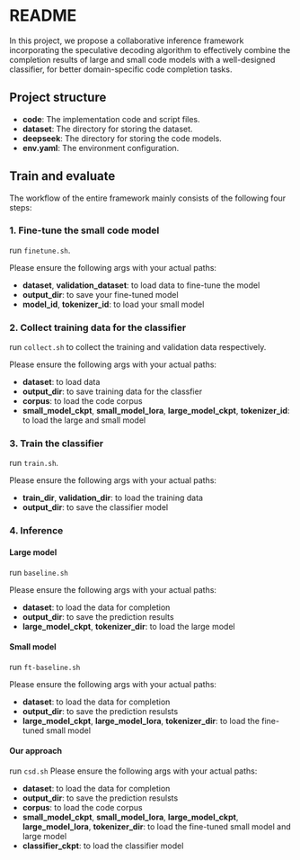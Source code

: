 # README

In this project, we propose a collaborative inference framework incorporating the speculative decoding algorithm to effectively combine the completion results of large and small code models with a well-designed classifier, for better domain-specific code completion tasks.


## Project structure

- **code**: The implementation code and script files.
- **dataset**: The directory for storing the dataset.
- **deepseek**: The directory for storing the code models.
- **env.yaml**: The environment configuration.


## Train and evaluate

The workflow of the entire framework mainly consists of the following four steps:

### 1. Fine-tune the small code model

run `finetune.sh`.

Please ensure the following args with your actual paths:
- **dataset**, **validation_dataset**: to load data to fine-tune the model
- **output_dir**: to save your fine-tuned model
- **model_id**, **tokenizer_id**: to load your small model

### 2. Collect training data for the classifier

run `collect.sh` to collect the training and validation data respectively.

Please ensure the following args with your actual paths:
- **dataset**: to load data
- **output_dir**: to save training data for the classfier
- **corpus**: to load the code corpus
- **small_model_ckpt**, **small_model_lora**, **large_model_ckpt**, **tokenizer_id**: to load the large and small model

### 3. Train the classifier

run `train.sh`.

Please ensure the following args with your actual paths:
- **train_dir**, **validation_dir**: to load the training data
- **output_dir**: to save the classifier model

### 4. Inference

#### Large model

run `baseline.sh`

Please ensure the following args with your actual paths:
- **dataset**: to load the data for completion
- **output_dir**: to save the prediction results
- **large_model_ckpt**, **tokenizer_dir**: to load the large model

#### Small model

run `ft-baseline.sh`

Please ensure the following args with your actual paths:
- **dataset**: to load the data for completion
- **output_dir**: to save the prediction resulsts
- **large_model_ckpt**, **large_model_lora**, **tokenizer_dir**: to load the fine-tuned small model

#### Our approach

run `csd.sh`
Please ensure the following args with your actual paths:
- **dataset**: to load the data for completion
- **output_dir**: to save the prediction resulsts
- **corpus**: to load the code corpus
- **small_model_ckpt**, **small_model_lora**, **large_model_ckpt**, **large_model_lora**, **tokenizer_dir**: to load the fine-tuned small model and large model
- **classifier_ckpt**: to load the classifier model